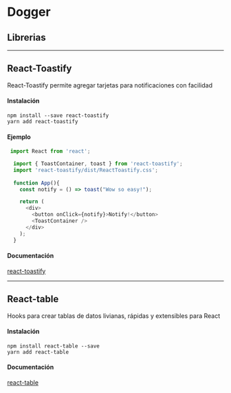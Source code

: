 # Dogger
## Librerias

---

## React-Toastify

  React-Toastify permite agregar tarjetas para notificaciones con facilidad

#### Instalación

```
npm install --save react-toastify
yarn add react-toastify
```

#### Ejemplo
```javascript
 import React from 'react';

  import { ToastContainer, toast } from 'react-toastify';
  import 'react-toastify/dist/ReactToastify.css';
  
  function App(){
    const notify = () => toast("Wow so easy!");

    return (
      <div>
        <button onClick={notify}>Notify!</button>
        <ToastContainer />
      </div>
    );
  }
```

#### Documentación

[react-toastify](https://fkhadra.github.io/react-toastify/introduction)


---


## React-table

  Hooks para crear tablas de datos livianas, rápidas y extensibles para React

#### Instalación

```
npm install react-table --save
yarn add react-table
```
#### Documentación

[react-table](https://react-table.tanstack.com/docs/overview)